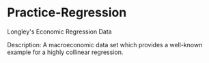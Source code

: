 # Practice-Regression
Longley's Economic Regression Data 

Description: A macroeconomic data set which provides a well-known example for a highly collinear regression.


